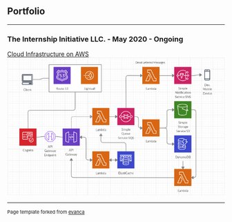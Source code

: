 ## Portfolio

---

### The Internship Initiative LLC. - May 2020 - Ongoing

[Cloud Infrastructure on AWS](/CloudDocumentation)
<img src="images/flowchart.png?raw=true"/>

---



<p style="font-size:11px">Page template forked from <a href="https://github.com/evanca/quick-portfolio">evanca</a></p>
<!-- Remove above link if you don't want to attibute -->
